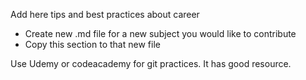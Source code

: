 Add here tips and best practices about career
- Create new .md file for a new subject you would like to contribute
- Copy this section to that new file

Use Udemy or codeacademy for git practices. It has good resource.
